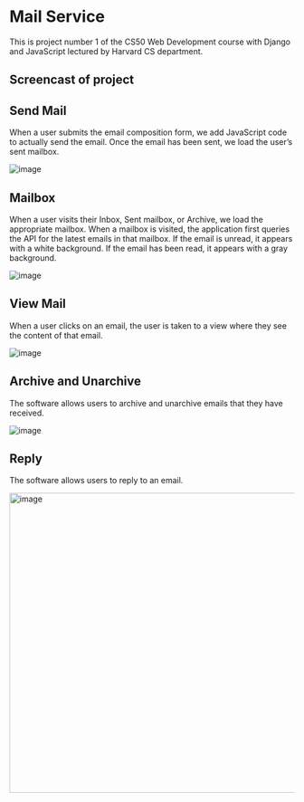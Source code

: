 # Mail Service
This is project number 1 of the CS50 Web Development course with Django and JavaScript lectured by Harvard CS department.

## Screencast of project

## Send Mail
When a user submits the email composition form, we add JavaScript code to actually send the email. Once the email has been sent, we load the user’s sent mailbox.

![image](https://github.com/Fernando-Urbano/cs50w-p3-mail/assets/99626376/b314995f-a769-4989-9ae4-60196f575495)

## Mailbox
When a user visits their Inbox, Sent mailbox, or Archive, we load the appropriate mailbox. When a mailbox is visited, the application first queries the API for the latest emails in that mailbox. If the email is unread, it appears with a white background. If the email has been read, it appears with a gray background.

![image](https://github.com/Fernando-Urbano/cs50w-p3-mail/assets/99626376/7e91b756-c0c0-4f0c-8f7b-560ae108def3)

## View Mail
When a user clicks on an email, the user is taken to a view where they see the content of that email.

![image](https://github.com/Fernando-Urbano/cs50w-p3-mail/assets/99626376/19e06766-5a8d-4c52-b697-7590b97349b1)

## Archive and Unarchive
The software allows users to archive and unarchive emails that they have received.

![image](https://github.com/Fernando-Urbano/cs50w-p3-mail/assets/99626376/5269b9b7-ee6a-4c5f-8fd4-eef504dfffb5)

## Reply
The software allows users to reply to an email.

<img width="530" alt="image" src="https://github.com/Fernando-Urbano/cs50w-p3-mail/assets/99626376/2695d4fc-5a4e-4c34-8de2-76bd618a64af">
